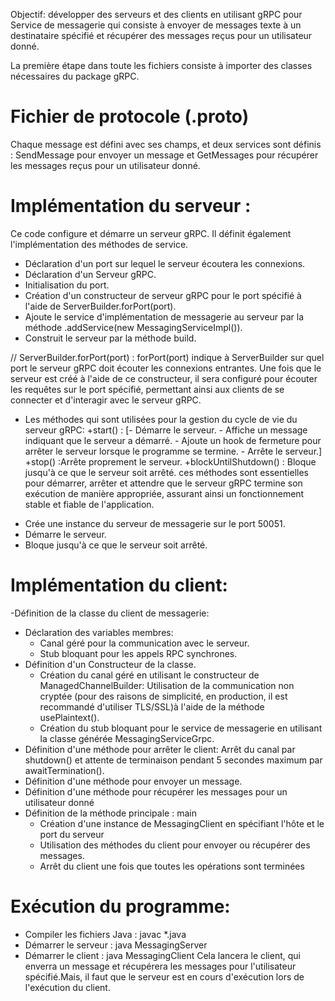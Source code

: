 Objectif: développer des serveurs et des clients en utilisant gRPC pour Service de messagerie qui consiste à 
envoyer de messages texte à un destinataire spécifié et récupérer des messages reçus pour un utilisateur donné.

La première étape dans toute les fichiers consiste à importer des classes nécessaires du package gRPC.

# Fichier de protocole (.proto)
Chaque message est défini avec ses champs, et deux services sont définis : SendMessage pour envoyer un message et GetMessages pour récupérer les messages reçus pour un utilisateur donné.

# Implémentation du serveur :
Ce code configure et démarre un serveur gRPC. Il définit également l'implémentation des méthodes de service.
- Déclaration d'un port sur lequel le serveur écoutera les connexions.
- Déclaration d'un Serveur gRPC.
- Initialisation du port.
- Création d'un constructeur de serveur gRPC pour le port spécifié à l'aide de ServerBuilder.forPort(port).
- Ajoute le service d'implémentation de messagerie au serveur par la méthode  .addService(new MessagingServiceImpl()).
-  Construit le serveur par la méthode build.

// ServerBuilder.forPort(port) : forPort(port) indique à ServerBuilder sur quel port le serveur gRPC doit écouter les connexions entrantes. Une fois que le serveur est créé à l'aide de ce constructeur, il sera configuré pour écouter les requêtes sur le port spécifié, permettant ainsi aux clients de se connecter et d'interagir avec le serveur gRPC.

* Les méthodes qui sont utilisées pour la gestion du cycle de vie du serveur gRPC:
    +start() : [- Démarre le serveur.
              - Affiche un message indiquant que le serveur a démarré. 
              - Ajoute un hook de fermeture pour arrêter le serveur lorsque le programme se termine.
              - Arrête le serveur.]
    +stop() :Arrête proprement le serveur. 
    +blockUntilShutdown()  : Bloque jusqu'à ce que le serveur soit arrêté.
 ces méthodes sont essentielles pour démarrer, arrêter et attendre que le serveur gRPC termine son exécution de manière appropriée, assurant ainsi un fonctionnement stable et fiable de l'application.

- Crée une instance du serveur de messagerie sur le port 50051.
-  Démarre le serveur.
- Bloque jusqu'à ce que le serveur soit arrêté.

# Implémentation du client:
-Définition de la classe du client de messagerie: 
  * Déclaration des variables membres: 
       + Canal géré pour la communication avec le serveur.
       +  Stub bloquant pour les appels RPC synchrones.
  * Définition d'un Constructeur de la classe.
       +  Création du canal géré en utilisant le constructeur de ManagedChannelBuilder: Utilisation de la communication non cryptée (pour des raisons de simplicité, en production, il est recommandé d'utiliser TLS/SSL)à l'aide de la méthode usePlaintext().
       + Création du stub bloquant pour le service de messagerie en utilisant la classe générée MessagingServiceGrpc.
  * Définition d'une méthode pour arrêter le client:  Arrêt du canal par shutdown() et attente de terminaison pendant 5 secondes maximum par awaitTermination().
  * Définition d'une méthode pour envoyer un message.
  * Définition d'une méthode pour récupérer les messages pour un utilisateur donné
  * Définition de la méthode principale : main
    + Création d'une instance de MessagingClient en spécifiant l'hôte et le port du serveur
    +  Utilisation des méthodes du client pour envoyer ou récupérer des messages.
    + Arrêt du client une fois que toutes les opérations sont terminées


# Exécution du programme:
- Compiler les fichiers Java : javac *.java
- Démarrer le serveur : java MessagingServer
- Démarrer le client : java MessagingClient
Cela lancera le client, qui enverra un message et récupérera les messages pour l'utilisateur spécifié.Mais, il faut que le serveur est en cours d'exécution lors de  l'exécution du client. 